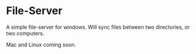 # File-Server

A simple file-server for windows. Will sync files between two directories, or two computers.

Mac and Linux coming soon.
